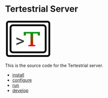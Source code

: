 # Tertestrial Server

<img src="documentation/300.png" width="150" height="124">

This is the source code for the Tertestrial server.

- [install](documentation/install.md)
- [configure](documentation/configure.md)
- [run](documentation/run.md)
- [develop](documentation/develop.md)
